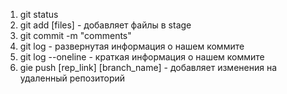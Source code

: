 1. git status
2. git add [files] - добавляет файлы в stage
3. git commit -m "comments"
4. git log - развернутая информация о нашем коммите
5. git log --oneline - краткая информация о нашем коммите
6. gie push [rep_link] [branch_name] - добавляет изменения на удаленный репозиторий

